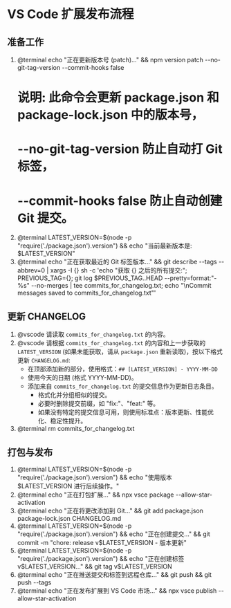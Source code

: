 # VS Code 扩展发布流程

## 准备工作

1.  @terminal echo "正在更新版本号 (patch)..." && npm version patch --no-git-tag-version --commit-hooks false
    # 说明: 此命令会更新 package.json 和 package-lock.json 中的版本号，
    # --no-git-tag-version 防止自动打 Git 标签，
    # --commit-hooks false 防止自动创建 Git 提交。
2.  @terminal LATEST_VERSION=$(node -p "require('./package.json').version") && echo "当前最新版本是: $LATEST_VERSION"
3.  @terminal echo "正在获取最近的 Git 标签版本..." && git describe --tags --abbrev=0 | xargs -I {} sh -c 'echo "获取 {} 之后的所有提交:"; PREVIOUS_TAG={}; git log $PREVIOUS_TAG..HEAD --pretty=format:"- %s" --no-merges | tee commits_for_changelog.txt; echo "\nCommit messages saved to commits_for_changelog.txt"'

## 更新 CHANGELOG

1.  @vscode 请读取 `commits_for_changelog.txt` 的内容。
2.  @vscode 请根据 `commits_for_changelog.txt` 的内容和上一步获取的 `LATEST_VERSION` (如果未能获取，请从 `package.json` 重新读取)，按以下格式更新 `CHANGELOG.md`:
    - 在顶部添加新的部分，使用格式：`## [LATEST_VERSION] - YYYY-MM-DD`
    - 使用今天的日期 (格式 YYYY-MM-DD)。
    - 添加来自 `commits_for_changelog.txt` 的提交信息作为更新日志条目。
        - 格式化并分组相似的提交。
        - 必要时删除提交前缀，如 "fix:"、"feat:" 等。
        - 如果没有特定的提交信息可用，则使用标准点：版本更新、性能优化、稳定性提升。
3.  @terminal rm commits_for_changelog.txt

## 打包与发布

1.  @terminal LATEST_VERSION=$(node -p "require('./package.json').version") && echo "使用版本 $LATEST_VERSION 进行后续操作。"
2.  @terminal echo "正在打包扩展..." && npx vsce package --allow-star-activation
3.  @terminal echo "正在将更改添加到 Git..." && git add package.json package-lock.json CHANGELOG.md
4.  @terminal LATEST_VERSION=$(node -p "require('./package.json').version") && echo "正在创建提交..." && git commit -m "chore: release v$LATEST_VERSION - 版本更新"
5.  @terminal LATEST_VERSION=$(node -p "require('./package.json').version") && echo "正在创建标签 v$LATEST_VERSION..." && git tag v$LATEST_VERSION
6.  @terminal echo "正在推送提交和标签到远程仓库..." && git push && git push --tags
7.  @terminal echo "正在发布扩展到 VS Code 市场..." && npx vsce publish --allow-star-activation

